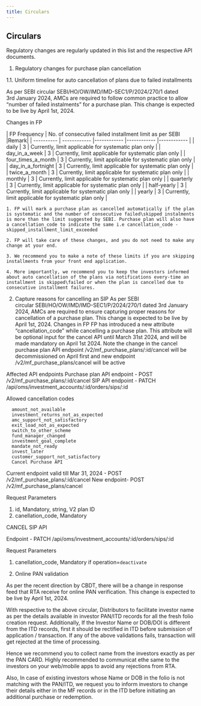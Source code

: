 ```yaml
---
title: Circulars
---
```


## Circulars

Regulatory changes are regularly updated in this list and the respective API documents. 

1. Regulatory changes for purchase plan cancellation

1.1. Uniform timeline for auto cancellation of plans due to failed installments

As per SEBI circular SEBI/HO/OW/IMD/IMD-SEC1/P/2024/270/1 dated 3rd January 2024, AMCs are required to follow common practice to allow “number of failed instalments” for a purchase plan. This change is expected to be live by April 1st, 2024.

Changes in FP

| FP Frequency | No. of consecutive failed installment limit as per SEBI  |Remark|
| ---------- | ------------ |------------ |------------ |------------ |
| daily | 3 | Currently, limit applicable for systematic plan only |
| day_in_a_week | 3 | Currently, limit applicable for systematic plan only |
| four_times_a_month | 3 | Currently, limit applicable for systematic plan only |
| day_in_a_fortnight | 3 | Currently, limit applicable for systematic plan only |
| twice_a_month | 3 | Currently, limit applicable for systematic plan only |
| monthly | 3 | Currently, limit applicable for systematic plan only |
| quarterly | 3 | Currently, limit applicable for systematic plan only |
| half-yearly | 3 | Currently, limit applicable for systematic plan only |
| yearly | 3 | Currently, limit applicable for systematic plan only |

    1. FP will mark a purchase plan as cancelled automatically if the plan is systematic and the number of consecutive failed\skipped instalments is more than the limit suggested by SEBI. Purchase plan will also have a cancellation_code to indicate the same i.e cancellation_code - skipped_installment_limit_exceeded
      
    2. FP will take care of these changes, and you do not need to make any change at your end.

    3. We recommend you to make a note of these limits if you are skipping installments from your front end application.
    
    4. More importantly, we recommend you to keep the investors informed about auto cancellation of the plans via notifications every-time an installment is skipped\failed or when the plan is cancelled due to consecutive installment failures.

2. Capture reasons for cancelling an SIP
As per SEBI circular SEBI/HO/OW/IMD/IMD-SEC1/P/2024/270/1 dated 3rd January 2024, AMCs are required to ensure capturing proper reasons for cancellation of a purchase plan. This change is expected to be live by April 1st, 2024.
Changes in FP
    FP has introduced a new attribute “cancellation_code” while cancelling a purchase plan.
    This attribute will be optional input for the cancel API until March 31st 2024, and will be made mandatory on April 1st 2024.
    Note the change in the cancel purchase plan API endpoint /v2/mf_purchase_plans/:id/cancel will be decommissioned on April first and new endpoint /v2/mf_purchase_plans/cancel will be active

Affected API endpoints
Purchase plan API endpoint - POST /v2/mf_purchase_plans/:id/cancel
SIP API endpoint - PATCH /api/oms/investment_accounts/:id/orders/sips/:id

Allowed cancellation codes
  
      amount_not_available        
      investment_returns_not_as_expected
      amc_support_not_satisfactory
      exit_load_not_as_expected
      switch_to_other_scheme
      fund_manager_changed
      investment_goal_complete
      mandate_not_ready
      invest_later
      customer_support_not_satisfactory
      Cancel Purchase API

Current endpoint valid till Mar 31, 2024 - POST /v2/mf_purchase_plans/:id/cancel
New endpoint- POST /v2/mf_purchase_plans/cancel

Request Parameters

1. id, Mandatory, string, V2 plan ID
2. canellation_code, Mandatory

CANCEL SIP API

Endpoint - PATCH /api/oms/investment_accounts/:id/orders/sips/:id

Request Parameters
1. canellation_code, Mandatory if operation=`deactivate`


3. Online PAN validation

As per the recent direction by CBDT, there will be a change in response feed that RTA receive for online PAN verification. This change is expected to be live by April 1st, 2024.

With respective to the above circular, Distributors to facilitate investor name as per the details available in investor PAN/ITD records for all the fresh folio creation request.
Additionally, If the Investor Name or DOB/DOI is different from the ITD records, first it should be rectified in ITD before submission of application / transaction.
If any of the above validations fails, transaction will get rejected at the time of processing.

Hence we recommend you to collect name from the investors exactly as per the PAN CARD. Highly recommended to communicat ethe same to the investors on your web/mobile apps to avoid any rejections from RTA.

Also, In case of existing investors whose Name or DOB in the folio is not matching with the PAN/ITD, we request you to inform investors to change their details either in the MF records or in the ITD before initiating an additional purchase or redemption.

